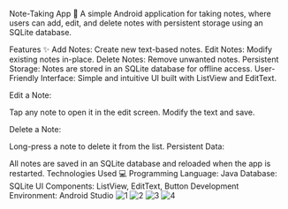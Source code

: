 Note-Taking App 📒
A simple Android application for taking notes, where users can add, edit, and delete notes with persistent storage using an SQLite database.

Features ✨
Add Notes: Create new text-based notes.
Edit Notes: Modify existing notes in-place.
Delete Notes: Remove unwanted notes.
Persistent Storage: Notes are stored in an SQLite database for offline access.
User-Friendly Interface: Simple and intuitive UI built with ListView and EditText.



Edit a Note:

Tap any note to open it in the edit screen.
Modify the text and save.

Delete a Note:

Long-press a note to delete it from the list.
Persistent Data:

All notes are saved in an SQLite database and reloaded when the app is restarted.
Technologies Used 💻
Programming Language: Java
Database: SQLite
UI Components: ListView, EditText, Button
Development Environment: Android Studio
![1](https://github.com/user-attachments/assets/32b152d7-f02b-44de-8c05-84e05013c4ef)
![2](https://github.com/user-attachments/assets/d2be3ca3-10b9-46ae-aedf-3c003d2a3331)
![3](https://github.com/user-attachments/assets/46004fbc-590c-4c5d-b2a4-30bf79f6f767)
![4](https://github.com/user-attachments/assets/07cfc80e-3dcb-47d3-b5b3-dd2797470d14)

